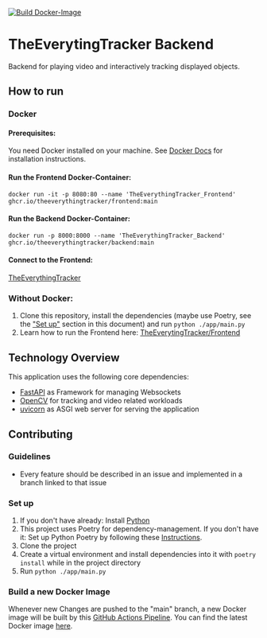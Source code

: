 [![Build Docker-Image](https://github.com/TheEverythingTracker/Backend/actions/workflows/docker-publish.yml/badge.svg?branch=main)](https://github.com/TheEverythingTracker/Backend/actions/workflows/docker-publish.yml)

# TheEverytingTracker Backend

Backend for playing video and interactively tracking displayed objects.

## How to run

### Docker

#### Prerequisites:

You need Docker installed on your machine. See [Docker Docs](https://docs.docker.com/engine/install/) for installation
instructions.

#### Run the Frontend Docker-Container:

```shell
docker run -it -p 8080:80 --name 'TheEverythingTracker_Frontend' ghcr.io/theeverythingtracker/frontend:main
```

#### Run the Backend Docker-Container:

```shell
docker run -p 8000:8000 --name 'TheEverythingTracker_Backend' ghcr.io/theeverythingtracker/backend:main
```

#### Connect to the Frontend:

[TheEverythingTracker](http://localhost:8080)

### Without Docker:

1. Clone this repository, install the dependencies (maybe use Poetry, see the ["Set up"](#set-up) section in this
   document) and run ```python ./app/main.py```
2. Learn how to run the Frontend here: [TheEverytingTracker/Frontend](https://github.com/TheEverythingTracker/Frontend)

## Technology Overview

This application uses the following core dependencies:

- [FastAPI](https://fastapi.tiangolo.com/) as Framework for managing Websockets
- [OpenCV](https://opencv.org/) for tracking and video related workloads
- [uvicorn](https://www.uvicorn.org/) as ASGI web server for serving the application

## Contributing

### Guidelines

- Every feature should be described in an issue and implemented in a branch linked to that issue

### Set up

1. If you don't have already: Install [Python](https://www.python.org/)
2. This project uses Poetry for dependency-management. If you don't have it: Set up Python Poetry by following
   these [Instructions](https://python-poetry.org/docs/).
3. Clone the project
4. Create a virtual environment and install dependencies into it with ```poetry install``` while in the project
   directory
5. Run ```python ./app/main.py```

### Build a new Docker Image

Whenever new Changes are pushed to the "main" branch, a new Docker image will be built
by this [GitHub Actions Pipeline](https://github.com/TheEverythingTracker/Backend/actions/workflows/docker-publish.yml).
You can find the latest Docker image [here](https://github.com/orgs/TheEverythingTracker/packages?repo_name=Backend).